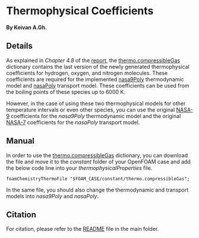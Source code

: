 # Thermophysical Coefficients
**By Keivan A.Gh.**


## Details
As explained in *Chapter 4.8* of the [report](https://github.com/Keivan-A-Gh/Master_Thesis/blob/main/Documents/Master's%20Thesis%20-%20Final%20Edition.pdf), the [thermo.compressibleGas](https://github.com/Keivan-A-Gh/Master_Thesis/blob/main/OpenFOAM%20v.7/New%20Thermophysical%20Coefficients/thermo.compressibleGas) dictionary contains the last version of the newly generated thermophysical coefficients for hydrogen, oxygen, and nitrogen molecules. These coefficients are required for the implemented [nasa9Poly](https://github.com/Keivan-A-Gh/Master_Thesis/tree/main/OpenFOAM%20v.7/src/thermophysicalModels/specie/thermo/nasa9Poly) thermodynamic model and [nasaPoly](https://github.com/Keivan-A-Gh/Master_Thesis/tree/main/OpenFOAM%20v.7/src/thermophysicalModels/specie/transport/nasaPoly) transport model. These coefficients can be used from the boiling points of these species up to 6000 K.

However, in the case of using these two thermophysical models for other temperature intervals or even other species, you can use the original [NASA-9](https://github.com/Keivan-A-Gh/Master_Thesis/blob/main/OpenFOAM%20v.7/New%20Thermophysical%20Coefficients/2002_(NASA%209)_McBride%2C%20Gordon_NASA%20Glenn%20Coefficients%20for%20Calculating%20Thermodynamic%20Properties%20of%20Individual%20Species.pdf) coefficients for the *nasa9Poly* thermodynamic model and the original [NASA-7](https://github.com/Keivan-A-Gh/Master_Thesis/blob/main/OpenFOAM%20v.7/New%20Thermophysical%20Coefficients/1993_(NASA%207)_McBride%2C%20Gordon_Coefficients%20for%20Calculating%20Thermodynamic%20and%20Transport%20Properties%20of%20Individual%20Species.pdf) coefficients for the *nasaPoly* transport model.  


## Manual
In order to use the [thermo.compressibleGas](https://github.com/Keivan-A-Gh/Master_Thesis/blob/main/OpenFOAM%20v.7/New%20Thermophysical%20Coefficients/thermo.compressibleGas) dictionary, you can download the file and move it to the *constant* folder of your OpenFOAM case and add the below code line into your *thermophysicalProperties* file.
```
foamChemistryThermoFile "$FOAM_CASE/constant/thermo.compressibleGas";
```
In the same file, you should also change the thermodynamic and transport models into *nasa9Poly* and *nasaPoly*.

## Citation
For citation, please refer to the [README](https://github.com/Keivan-A-Gh/Master_Thesis/blob/main/README.md) file in the main folder.
